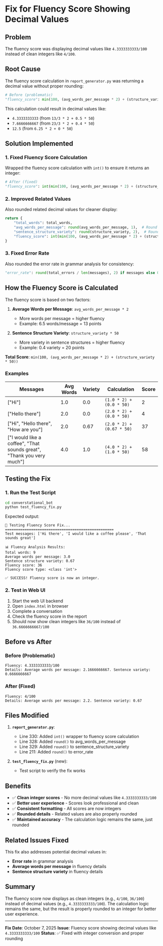 # Fix for Fluency Score Showing Decimal Values

## Problem

The fluency score was displaying decimal values like `4.3333333333/100` instead of clean integers like `4/100`.

## Root Cause

The fluency score calculation in `report_generator.py` was returning a decimal value without proper rounding:

```python
# Before (problematic)
"fluency_score": min(100, (avg_words_per_message * 2) + (structure_variety * 50))
```

This calculation could result in decimal values like:
- `4.3333333333` (from `13/3 * 2 + 0.5 * 50`)
- `7.6666666667` (from `23/3 * 2 + 0.4 * 50`)
- `12.5` (from `6.25 * 2 + 0 * 50`)

## Solution Implemented

### 1. **Fixed Fluency Score Calculation**

Wrapped the fluency score calculation with `int()` to ensure it returns an integer:

```python
# After (fixed)
"fluency_score": int(min(100, (avg_words_per_message * 2) + (structure_variety * 50)))
```

### 2. **Improved Related Values**

Also rounded related decimal values for cleaner display:

```python
return {
    "total_words": total_words,
    "avg_words_per_message": round(avg_words_per_message, 1),  # Round to 1 decimal
    "sentence_structure_variety": round(structure_variety, 2),  # Round to 2 decimals
    "fluency_score": int(min(100, (avg_words_per_message * 2) + (structure_variety * 50)))  # Integer
}
```

### 3. **Fixed Error Rate**

Also rounded the error rate in grammar analysis for consistency:

```python
"error_rate": round(total_errors / len(messages), 2) if messages else 0
```

## How the Fluency Score is Calculated

The fluency score is based on two factors:

1. **Average Words per Message**: `avg_words_per_message * 2`
   - More words per message = higher fluency
   - Example: 6.5 words/message = 13 points

2. **Sentence Structure Variety**: `structure_variety * 50`
   - More variety in sentence structures = higher fluency
   - Example: 0.4 variety = 20 points

**Total Score**: `min(100, (avg_words_per_message * 2) + (structure_variety * 50))`

### Examples

| Messages | Avg Words | Variety | Calculation | Score |
|----------|-----------|---------|-------------|-------|
| ["Hi"] | 1.0 | 0.0 | `(1.0 * 2) + (0.0 * 50)` | 2 |
| ["Hello there"] | 2.0 | 0.0 | `(2.0 * 2) + (0.0 * 50)` | 4 |
| ["Hi", "Hello there", "How are you"] | 2.0 | 0.67 | `(2.0 * 2) + (0.67 * 50)` | 37 |
| ["I would like a coffee", "That sounds great", "Thank you very much"] | 4.0 | 1.0 | `(4.0 * 2) + (1.0 * 50)` | 58 |

## Testing the Fix

### 1. **Run the Test Script**
```bash
cd converstational_bot
python test_fluency_fix.py
```

Expected output:
```
🧪 Testing Fluency Score Fix...
==================================================
Test messages: ['Hi there', 'I would like a coffee please', 'That sounds great']

📊 Fluency Analysis Results:
Total words: 9
Average words per message: 3.0
Sentence structure variety: 0.67
Fluency score: 36
Fluency score type: <class 'int'>

✅ SUCCESS! Fluency score is now an integer.
```

### 2. **Test in Web UI**
1. Start the web UI backend
2. Open `index.html` in browser
3. Complete a conversation
4. Check the fluency score in the report
5. Should now show clean integers like `36/100` instead of `36.6666666667/100`

## Before vs After

### Before (Problematic)
```
Fluency: 4.3333333333/100
Details: Average words per message: 2.1666666667. Sentence variety: 0.6666666667
```

### After (Fixed)
```
Fluency: 4/100
Details: Average words per message: 2.2. Sentence variety: 0.67
```

## Files Modified

1. **`report_generator.py`**:
   - Line 330: Added `int()` wrapper to fluency score calculation
   - Line 328: Added `round()` to avg_words_per_message
   - Line 329: Added `round()` to sentence_structure_variety
   - Line 211: Added `round()` to error_rate

2. **`test_fluency_fix.py`** (new):
   - Test script to verify the fix works

## Benefits

- ✅ **Clean integer scores** - No more decimal values like `4.3333333333/100`
- ✅ **Better user experience** - Scores look professional and clean
- ✅ **Consistent formatting** - All scores are now integers
- ✅ **Rounded details** - Related values are also properly rounded
- ✅ **Maintained accuracy** - The calculation logic remains the same, just rounded

## Related Issues Fixed

This fix also addresses potential decimal values in:
- **Error rate** in grammar analysis
- **Average words per message** in fluency details
- **Sentence structure variety** in fluency details

## Summary

The fluency score now displays as clean integers (e.g., `4/100`, `36/100`) instead of decimal values (e.g., `4.3333333333/100`). The calculation logic remains the same, but the result is properly rounded to an integer for better user experience.

---

**Fix Date**: October 7, 2025
**Issue**: Fluency score showing decimal values like `4.3333333333/100`
**Status**: ✅ Fixed with integer conversion and proper rounding
